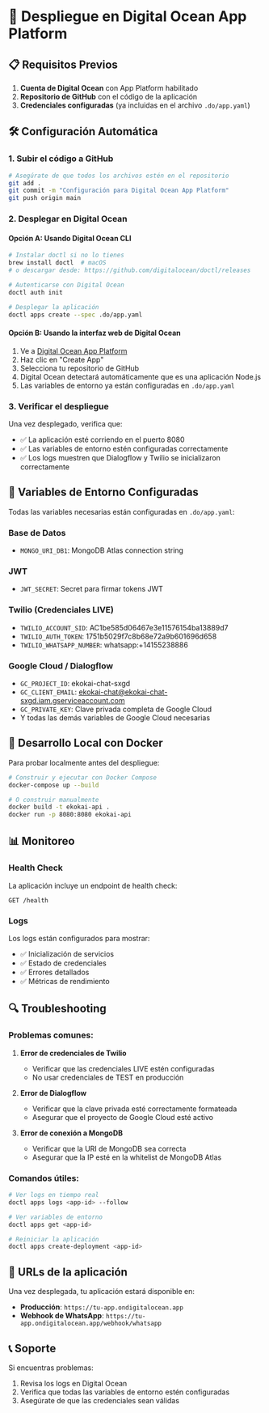 # 🚀 Despliegue en Digital Ocean App Platform

## 📋 Requisitos Previos

1. **Cuenta de Digital Ocean** con App Platform habilitado
2. **Repositorio de GitHub** con el código de la aplicación
3. **Credenciales configuradas** (ya incluidas en el archivo `.do/app.yaml`)

## 🛠️ Configuración Automática

### 1. Subir el código a GitHub

```bash
# Asegúrate de que todos los archivos estén en el repositorio
git add .
git commit -m "Configuración para Digital Ocean App Platform"
git push origin main
```

### 2. Desplegar en Digital Ocean

#### Opción A: Usando Digital Ocean CLI

```bash
# Instalar doctl si no lo tienes
brew install doctl  # macOS
# o descargar desde: https://github.com/digitalocean/doctl/releases

# Autenticarse con Digital Ocean
doctl auth init

# Desplegar la aplicación
doctl apps create --spec .do/app.yaml
```

#### Opción B: Usando la interfaz web de Digital Ocean

1. Ve a [Digital Ocean App Platform](https://cloud.digitalocean.com/apps)
2. Haz clic en "Create App"
3. Selecciona tu repositorio de GitHub
4. Digital Ocean detectará automáticamente que es una aplicación Node.js
5. Las variables de entorno ya están configuradas en `.do/app.yaml`

### 3. Verificar el despliegue

Una vez desplegado, verifica que:

- ✅ La aplicación esté corriendo en el puerto 8080
- ✅ Las variables de entorno estén configuradas correctamente
- ✅ Los logs muestren que Dialogflow y Twilio se inicializaron correctamente

## 🔧 Variables de Entorno Configuradas

Todas las variables necesarias están configuradas en `.do/app.yaml`:

### Base de Datos
- `MONGO_URI_DB1`: MongoDB Atlas connection string

### JWT
- `JWT_SECRET`: Secret para firmar tokens JWT

### Twilio (Credenciales LIVE)
- `TWILIO_ACCOUNT_SID`: AC1be585d06467e3e11576154ba13889d7
- `TWILIO_AUTH_TOKEN`: 1751b5029f7c8b68e72a9b601696d658
- `TWILIO_WHATSAPP_NUMBER`: whatsapp:+14155238886

### Google Cloud / Dialogflow
- `GC_PROJECT_ID`: ekokai-chat-sxgd
- `GC_CLIENT_EMAIL`: ekokai-chat@ekokai-chat-sxgd.iam.gserviceaccount.com
- `GC_PRIVATE_KEY`: Clave privada completa de Google Cloud
- Y todas las demás variables de Google Cloud necesarias

## 🐳 Desarrollo Local con Docker

Para probar localmente antes del despliegue:

```bash
# Construir y ejecutar con Docker Compose
docker-compose up --build

# O construir manualmente
docker build -t ekokai-api .
docker run -p 8080:8080 ekokai-api
```

## 📊 Monitoreo

### Health Check
La aplicación incluye un endpoint de health check:
```
GET /health
```

### Logs
Los logs están configurados para mostrar:
- ✅ Inicialización de servicios
- ✅ Estado de credenciales
- ✅ Errores detallados
- ✅ Métricas de rendimiento

## 🔍 Troubleshooting

### Problemas comunes:

1. **Error de credenciales de Twilio**
   - Verificar que las credenciales LIVE estén configuradas
   - No usar credenciales de TEST en producción

2. **Error de Dialogflow**
   - Verificar que la clave privada esté correctamente formateada
   - Asegurar que el proyecto de Google Cloud esté activo

3. **Error de conexión a MongoDB**
   - Verificar que la URI de MongoDB sea correcta
   - Asegurar que la IP esté en la whitelist de MongoDB Atlas

### Comandos útiles:

```bash
# Ver logs en tiempo real
doctl apps logs <app-id> --follow

# Ver variables de entorno
doctl apps get <app-id>

# Reiniciar la aplicación
doctl apps create-deployment <app-id>
```

## 🚀 URLs de la aplicación

Una vez desplegada, tu aplicación estará disponible en:
- **Producción**: `https://tu-app.ondigitalocean.app`
- **Webhook de WhatsApp**: `https://tu-app.ondigitalocean.app/webhook/whatsapp`

## 📞 Soporte

Si encuentras problemas:
1. Revisa los logs en Digital Ocean
2. Verifica que todas las variables de entorno estén configuradas
3. Asegúrate de que las credenciales sean válidas 